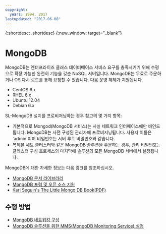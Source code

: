 ```yaml
---
copyright:
  years: 1994, 2017
lastupdated: "2017-06-08"
---
```


{:shortdesc: .shortdesc}
{:new_window: target="_blank"}


# MongoDB

MongoDB는 엔터프라이즈 클래스 데이터베이스 서비스 요구를 충족시키기 위해 수평으로 확장 가능한 완전히 기능을 갖춘 NoSQL 서버입니다. MongoDB는 무료로 주문하거나 OS 다시 로드를 통해 요청할 수 있습니다. 다음 운영 체제가 지원됩니다.

* CentOS 6.x
* RHEL 6.x
* Ubuntu 12.04
* Debian 6.x

SL-MongoDB 설치를 프로비저닝하는 경우 참고의 몇 가지 항목:

* 기본적으로 Mongod(MongoDB 서비스)는 사설 네트워크 인터페이스에만 바인드됩니다. MongoDB는 사전 구성된 관리자에 프로비저닝됩니다. 사용자 이름은 'admin'이며 비밀번호는 서버 루트 비밀번호와 같습니다.
* 복제본 세트 클러스터와 같은 MongoDB 솔루션을 주문하는 경우, 관리 비밀번호는 클러스터 구성 프로세스의 마지막에 솔루션의 모든 MongoDB 서버에서 설정됩니다.

MongoDB에 대한 자세한 정보는 다음 링크를 참조하십시오.

* [MongoDB 문서 라이브러리](http://www.mongodb.org/display/DOCS/Home)
* [MongoDB 포럼 및 오픈 소스 지원](https://groups.google.com/forum/?fromgroups#!forum/mongodb-user)
* [Karl Seguin's The Little Mongo DB Book(PDF)](http://openmymind.net/mongodb.pdf)

## 수행 방법

* [MongoDB 네트워킹 구성](configure-mongodb-networking.html)
* [MongoDB 솔루션을 위한 MMS(MongoDB Monitoring Service) 설정](set-mongodb-monitoring-service-mms-mongodb-solution.html)
